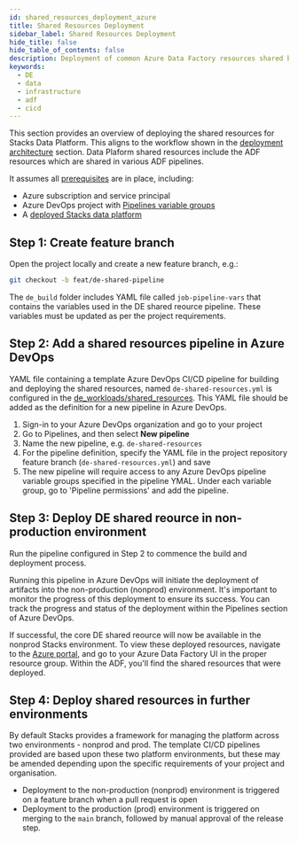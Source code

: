 ```yaml
---
id: shared_resources_deployment_azure
title: Shared Resources Deployment
sidebar_label: Shared Resources Deployment
hide_title: false
hide_table_of_contents: false
description: Deployment of common Azure Data Factory resources shared by data pipelines
keywords:
  - DE
  - data
  - infrastructure
  - adf
  - cicd
---
```


This section provides an overview of deploying the shared resources for Stacks Data Platform.
This aligns to the workflow shown in the [deployment architecture](../architecture/architecture_data_azure.md#data-engineering-workloads) section.
Data Plaform shared resources include the ADF resources which are shared in various ADF pipelines.

It assumes all [prerequisites](../requirements_data_azure.md#azure) are in place, including:

* Azure subscription and service principal
* Azure DevOps project with [Pipelines variable groups](../requirements_data_azure.md#azure-pipelines-variable-groups)
* A [deployed Stacks data platform](core_data_platform_deployment_azure.md)

## Step 1: Create feature branch

Open the project locally and create a new feature branch, e.g.:

```bash
git checkout -b feat/de-shared-pipeline
```
The `de_build` folder includes YAML file called `job-pipeline-vars` that contains the variables used in the DE shared reource pipeline. These variables must be updated as per the project requirements.

## Step 2: Add a shared resources pipeline in Azure DevOps

YAML file containing a template Azure DevOps CI/CD pipeline for building and deploying the shared resources, named `de-shared-resources.yml` is configured in the [de_workloads/shared_resources](https://github.com/amido/stacks-azure-data/tree/main/de_workloads/shared_resources).
This YAML file should be added as the definition for a new pipeline in Azure DevOps.

1. Sign-in to your Azure DevOps organization and go to your project
2. Go to Pipelines, and then select **New pipeline**
3. Name the new pipeline, e.g. `de-shared-resources`
4. For the pipeline definition, specify the YAML file in the project repository feature branch (`de-shared-resources.yml`) and save
5. The new pipeline will require access to any Azure DevOps pipeline variable groups specified in the pipeline YMAL. Under each variable group, go to 'Pipeline permissions' and add the pipeline.


## Step 3: Deploy DE shared reource in non-production environment

Run the pipeline configured in Step 2 to commence the build and deployment process.

Running this pipeline in Azure DevOps will initiate the deployment of artifacts into the non-production (nonprod) environment. It's important to monitor the progress of this deployment to ensure its success. You can track the progress and status of the deployment within the Pipelines section of Azure DevOps.

If successful, the core DE shared reource will now be available in the nonprod Stacks environment. To view these deployed resources, navigate to the [Azure portal](https://portal.azure.com/), and go to your Azure Data Factory UI in the proper resource group. Within the ADF, you'll find the shared resources that were deployed.

## Step 4: Deploy shared resources in further environments

By default Stacks provides a framework for managing the platform across two environments - nonprod and prod.
The template CI/CD pipelines provided are based upon these two platform environments, but these may be amended depending upon the specific requirements of your project and organisation.

* Deployment to the non-production (nonprod) environment is triggered on a feature branch when a pull request is open
* Deployment to the production (prod) environment is triggered on merging to the `main` branch, followed by manual approval of the release step.


